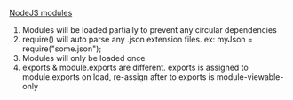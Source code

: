 [NodeJS modules](https://nodejs.org/api/modules.html#modules_modules)

1. Modules will be loaded partially to prevent any circular dependencies
1. require() will auto parse any .json extension files. ex: myJson = require("some.json");
1. Modules will only be loaded once
1. exports & module.exports are different. exports is assigned to module.exports on load, re-assign after to exports is module-viewable-only
